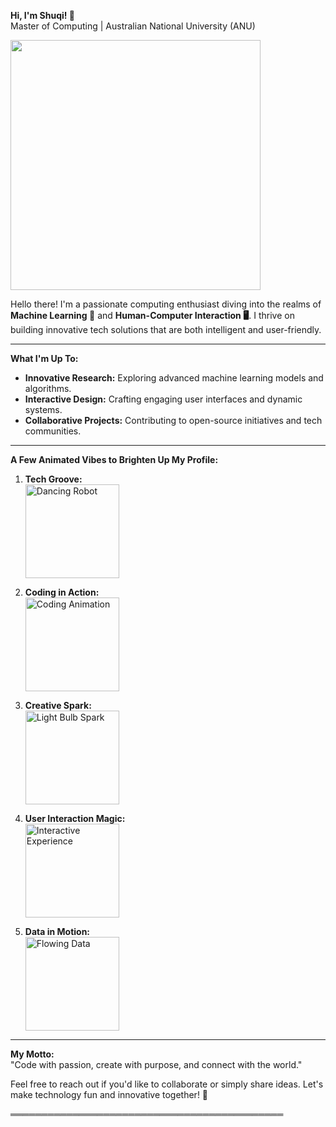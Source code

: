 **Hi, I'm Shuqi! 🚀**  
Master of Computing | Australian National University (ANU)

 <img src="https://media1.giphy.com/media/v1.Y2lkPTc5MGI3NjExMHNzeWQxcjFsdXF6M3FxaWdscmY2MjNkMnNkc2UyeXhveHoycWRkdyZlcD12MV9pbnRlcm5hbF9naWZfYnlfaWQmY3Q9Zw/rdma0nDFZMR32/giphy.gif"  width="400"/> 
 
Hello there! I'm a passionate computing enthusiast diving into the realms of **Machine Learning 🤖** and **Human-Computer Interaction 🖥️**. I thrive on building innovative tech solutions that are both intelligent and user-friendly.

---

**What I'm Up To:**  
- **Innovative Research:** Exploring advanced machine learning models and algorithms.  
- **Interactive Design:** Crafting engaging user interfaces and dynamic systems.  
- **Collaborative Projects:** Contributing to open-source initiatives and tech communities.

---

**A Few Animated Vibes to Brighten Up My Profile:**

1. **Tech Groove:**  
   <img src="https://media.giphy.com/media/3oEjI6SIIHBdRxXI40/giphy.gif" alt="Dancing Robot" width="150"/>  

2. **Coding in Action:**  
   <img src="https://media.giphy.com/media/L8K62iTDkzGX6/giphy.gif" alt="Coding Animation" width="150"/>  

3. **Creative Spark:**  
   <img src="https://media.giphy.com/media/5xtDarqlsEWXz2cXc1a/giphy.gif" alt="Light Bulb Spark" width="150"/>  

4. **User Interaction Magic:**  
   <img src="https://media.giphy.com/media/3oEjHGrVGrqgFFknfO/giphy.gif" alt="Interactive Experience" width="150"/>  

5. **Data in Motion:**  
   <img src="https://media.giphy.com/media/xT0xeJpnrWC4XWblEk/giphy.gif" alt="Flowing Data" width="150"/>  

---

**My Motto:**  
"Code with passion, create with purpose, and connect with the world."

Feel free to reach out if you'd like to collaborate or simply share ideas. Let's make technology fun and innovative together! 🚀

════════════════════════════════════════════
